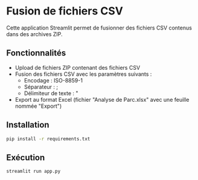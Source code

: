 # Fusion de fichiers CSV

Cette application Streamlit permet de fusionner des fichiers CSV contenus dans des archives ZIP.

## Fonctionnalités

- Upload de fichiers ZIP contenant des fichiers CSV
- Fusion des fichiers CSV avec les paramètres suivants :
  - Encodage : ISO-8859-1
  - Séparateur : ;
  - Délimiteur de texte : "
- Export au format Excel (fichier "Analyse de Parc.xlsx" avec une feuille nommée "Export")

## Installation

```bash
pip install -r requirements.txt
```

## Exécution

```bash
streamlit run app.py
```
